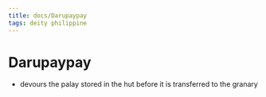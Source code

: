 ```yaml
---
title: docs/Darupaypay
tags: deity philippine
---
```


# Darupaypay
- devours the palay stored in the hut before it is transferred to the granary